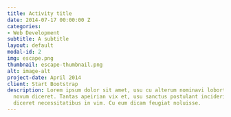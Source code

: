 ```yaml
---
title: Activity title
date: 2014-07-17 00:00:00 Z
categories:
- Web Development
subtitle: A subtitle
layout: default
modal-id: 2
img: escape.png
thumbnail: escape-thumbnail.png
alt: image-alt
project-date: April 2014
client: Start Bootstrap
description: Lorem ipsum dolor sit amet, usu cu alterum nominavi lobortis. At duo
  novum diceret. Tantas apeirian vix et, usu sanctus postulant inciderint ut, populo
  diceret necessitatibus in vim. Cu eum dicam feugiat noluisse.
---
```


